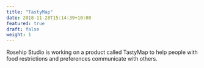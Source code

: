 ```yaml
---
title: "TastyMap"
date: 2018-11-28T15:14:39+10:00
featured: true
draft: false
weight: 1
---
```


Rosehip Studio is working on a product called TastyMap to help people with food restrictions and preferences communicate with others. 

<div data-tf-widget="TmwJXIm1" data-tf-opacity="99" data-tf-iframe-props="title=Lorraine from TastyMap - Hello!" data-tf-transitive-search-params data-tf-medium="snippet" style="width:100%;height:500px;"></div><script src="//embed.typeform.com/next/embed.js"></script>

